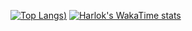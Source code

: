 [![Top Langs](https://github-readme-stats.vercel.app/api/top-langs/?username=cheonglol&show_icons=true&theme=cobalt2#gh-dark-mode-only))](https://github.com/cheonglol)
[![Harlok's WakaTime stats](https://github-readme-stats.vercel.app/api/wakatime?username=cheonglol&show_icons=true&theme=cobalt2#gh-dark-mode-only)](https://github.com/cheonglol)
